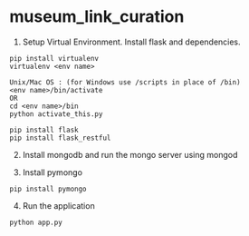 # museum_link_curation

1. Setup Virtual Environment. Install flask and dependencies.

```
pip install virtualenv
virtualenv <env name>

Unix/Mac OS : (for Windows use /scripts in place of /bin)
<env name>/bin/activate 
OR 
cd <env name>/bin
python activate_this.py

pip install flask
pip install flask_restful
```

2. Install mongodb and run the mongo server using mongod

3. Install pymongo
```
pip install pymongo
```

4. Run the application
```
python app.py
```


